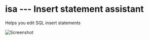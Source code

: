 isa --- Insert statement assistant
===

Helps you edit SQL insert statements


![Screenshot](http://i40.tinypic.com/2aha8tj.png "Screenshot") 

